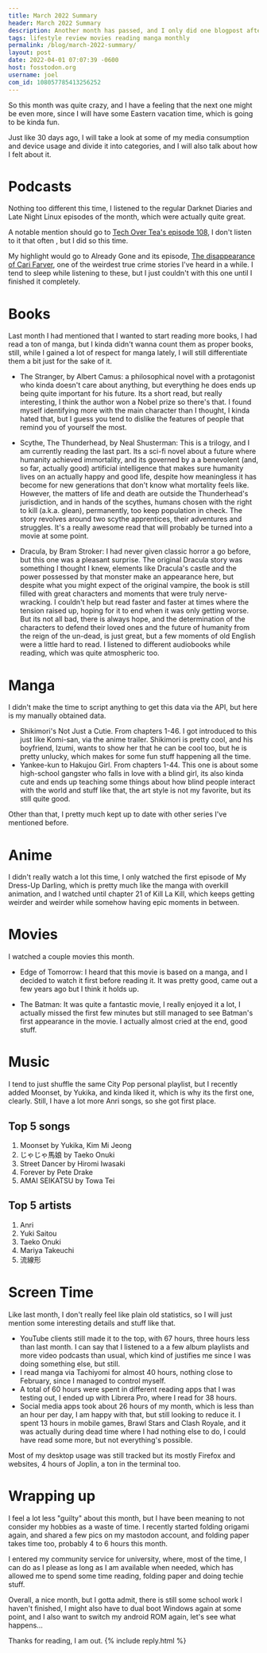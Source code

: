 ```yaml
---
title: March 2022 Summary
header: March 2022 Summary
description: Another month has passed, and I only did one blogpost after my previous summary post, so, am I justified or did I waste a lot of time? Find out today! I guess...
tags: lifestyle review movies reading manga monthly
permalink: /blog/march-2022-summary/
layout: post
date: 2022-04-01 07:07:39 -0600
host: fosstodon.org
username: joel
com_id: 108057785413256252
---
```


So this month was quite crazy, and I have a feeling that the next one might be even more, since I will have some Eastern vacation time, which is going to be kinda fun.

Just like 30 days ago, I will take a look at some of my media consumption and device usage and divide it into categories, and I will also talk about how I felt about it.

# Podcasts

Nothing too different this time, I listened to the regular Darknet Diaries and Late Night Linux episodes of the month, which were actually quite great.

A notable mention should go to [Tech Over Tea's episode 108](https://www.youtube.com/watch?v=T4ewAWOUnHc), I don't listen to it that often , but I did so this time.

My highlight would go to Already Gone and its episode, [The disappearance of Cari Farver](https://omny.fm/shows/already-gone/the-disappearance-of-cari-farver), one of the weirdest true crime stories I've heard in a while. I tend to sleep while listening to these, but I just couldn't with this one until I finished it completely.

# Books

Last month I had mentioned that I wanted to start reading more books, I had read a ton of manga, but I kinda didn't wanna count them as proper books, still, while I gained a lot of respect for manga lately, I will still differentiate them a bit just for the sake of it.

- The Stranger, by Albert Camus: a philosophical novel with a protagonist who kinda doesn't care about anything, but everything he does ends up being quite important for his future. Its a short read, but really interesting, I think the author won a Nobel prize so there's that. I found myself identifying more with the main character than I thought, I kinda hated that, but I guess you tend to dislike the features of people that remind you of yourself the most.

- Scythe, The Thunderhead, by Neal Shusterman: This is a trilogy, and I am currently reading the last part. Its a sci-fi novel about a future where humanity achieved immortality, and its governed by a a benevolent (and, so far, actually good) artificial intelligence that makes sure humanity lives on an actually happy and good life, despite how meaningless it has become for new generations that don't know what mortality feels like. However, the matters of life and death are outside the Thunderhead's jurisdiction, and in hands of the scythes, humans chosen with the right to kill (a.k.a. glean), permanently, too keep population in check. The story revolves around two scythe apprentices, their adventures and struggles. It's a really awesome read that will probably be turned into a movie at some point.

- Dracula, by Bram Stroker: I had never given classic horror a go before, but this one was a pleasant surprise. The original Dracula story was something I thought I knew, elements like Dracula's castle and the power possessed by that monster make an appearance here, but despite what you might expect of the original vampire, the book is still filled with great characters and moments that were truly nerve-wracking. I couldn't help but read faster and faster at times where the tension raised up, hoping for it to end when it was only getting worse. But its not all bad, there is always hope, and the determination of the characters to defend their loved ones and the future of humanity from the reign of the un-dead, is just great, but a few moments of old English were a little hard to read. I listened to different audiobooks while reading, which was quite atmospheric too.

# Manga

I didn't make the time to script anything to get this data via the API, but here is my manually obtained data.

- Shikimori's Not Just a Cutie. From chapters 1-46. I got introduced to this just like Komi-san, via the anime trailer. Shikimori is pretty cool, and his boyfriend, Izumi, wants to show her that he can be cool too, but he is pretty unlucky, which makes for some fun stuff happening all the time.
- Yankee-kun to Hakujou Girl. From chapters 1-44. This one is about some high-school gangster who falls in love with a blind girl, its also kinda cute and ends up teaching some things about how blind people interact with the world and stuff like that, the art style is not my favorite, but its still quite good.

Other than that, I pretty much kept up to date with other series I've mentioned before.

# Anime

I didn't really watch a lot this time, I only watched the first episode of My Dress-Up Darling, which is pretty much like the manga with overkill animation, and I watched until chapter 21 of Kill La Kill, which keeps getting weirder and weirder while somehow having epic moments in between.

# Movies

I watched a couple movies this month.

- Edge of Tomorrow: I heard that this movie is based on a manga, and I decided to watch it first before reading it. It was pretty good, came out a few years ago but I think it holds up.

- The Batman: It was quite a fantastic movie, I really enjoyed it a lot, I actually missed the first few minutes but still managed to see Batman's first appearance in the movie. I actually almost cried at the end, good stuff.

# Music

I tend to just shuffle the same City Pop personal playlist, but I recently added Moonset, by Yukika, and kinda liked it, which is why its the first one, clearly. Still, I have a lot more Anri songs, so she got first place.

## Top 5 songs

1. 	Moonset by Yukika, Kim Mi Jeong
2. 	じゃじゃ馬娘 by Taeko Onuki
3. 	Street Dancer by Hiromi Iwasaki
4. 	Forever by Pete Drake
5. 	AMAI SEIKATSU by Towa Tei

## Top 5 artists
1. 	Anri
2. 	Yuki Saitou
3. 	Taeko Onuki
4. 	Mariya Takeuchi
5. 	流線形

# Screen Time

Like last month, I don't really feel like plain old statistics, so I will just mention some interesting details and stuff like that.

- YouTube clients still made it to the top, with 67 hours, three hours less than last month. I can say that I listened to a a few album playlists and more video podcasts than usual, which kind of justifies me since I was doing something else, but still.
- I read manga via Tachiyomi for almost 40 hours, nothing close to February, since I managed to control myself.
- A total of 60 hours were spent in different reading apps that I was testing out, I ended up with Librera Pro, where I read for 38 hours.
- Social media apps took about 26 hours of my month, which is less than an hour per day, I am happy with that, but still looking to reduce it.
I spent 13 hours in mobile games, Brawl Stars and Clash Royale, and it was actually during dead time where I had nothing else to do, I could have read some more, but not everything's possible.

Most of my desktop usage was still tracked but its mostly Firefox and websites, 4 hours of Joplin, a ton in the terminal too.

# Wrapping up

I feel a lot less "guilty" about this month, but I have been meaning to not consider my hobbies as a waste of time. I recently started folding origami again, and shared a few pics on my mastodon account, and folding paper takes time too, probably 4 to 6 hours this month.

I entered my community service for university, where, most of the time, I can do as I please as long as I am available when needed, which has allowed me to spend some time reading, folding paper and doing techie stuff.

Overall, a nice month, but I gotta admit, there is still some school work I haven't finished, I might also have to dual boot Windows again at some point, and I also want to switch my android ROM again, let's see what happens...

Thanks for reading, I am out.
{% include reply.html %}

